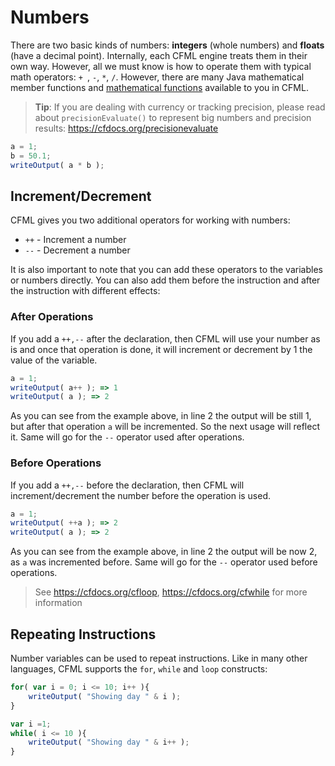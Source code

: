 # Numbers

There are two basic kinds of numbers: **integers** (whole numbers) and **floats** (have a decimal point).  Internally, each CFML engine treats them in their own way.  However, all we must know is how to operate them with typical math operators: `+ `, `-`, `*`, `/`.  However, there are many Java mathematical member functions and [mathematical functions](https://cfdocs.org/math-functions) available to you in CFML.

> **Tip**: If you are dealing with currency or tracking precision, please read about `precisionEvaluate()` to represent big numbers and precision results: https://cfdocs.org/precisionevaluate


```js
a = 1;
b = 50.1;
writeOutput( a * b );
```


## Increment/Decrement

CFML gives you two additional operators for working with numbers:

* `++` - Increment a number
* `--` - Decrement a number

It is also important to note that you can add these operators to the variables or numbers directly.  You can also add them before the instruction and after the instruction with different effects:

### After Operations

If you add a `++,--` after the declaration, then CFML will use your number as is and once that operation is done, it will increment or decrement by 1 the value of the variable.

```js
a = 1;
writeOutput( a++ ); => 1
writeOutput( a ); => 2
```

As you can see from the example above, in line 2 the output will be still 1, but after that operation `a` will be incremented. So the next usage will reflect it.  Same will go for the `--` operator used after operations.


### Before Operations

If you add a `++,--` before the declaration, then CFML will increment/decrement the number before the operation is used.

```js
a = 1;
writeOutput( ++a ); => 2
writeOutput( a ); => 2
```

As you can see from the example above, in line 2 the output will be now 2, as `a` was incremented before. Same will go for the `--` operator used before operations.

> See https://cfdocs.org/cfloop, https://cfdocs.org/cfwhile for more information

## Repeating Instructions

Number variables can be used to repeat instructions.  Like in many other languages, CFML supports the `for`, `while` and `loop` constructs:

```js
for( var i = 0; i <= 10; i++ ){
    writeOutput( "Showing day " & i );
}

var i =1;
while( i <= 10 ){
    writeOutput( "Showing day " & i++ );
}
```

